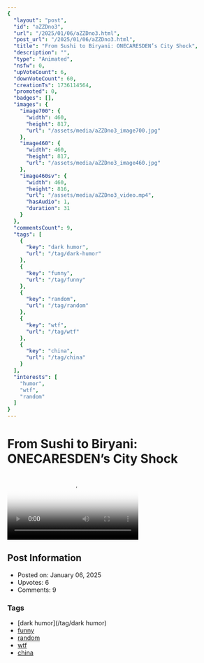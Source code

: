 ```yaml
---
{
  "layout": "post",
  "id": "aZZDno3",
  "url": "/2025/01/06/aZZDno3.html",
  "post_url": "/2025/01/06/aZZDno3.html",
  "title": "From Sushi to Biryani: ONECARESDEN’s City Shock",
  "description": "",
  "type": "Animated",
  "nsfw": 0,
  "upVoteCount": 6,
  "downVoteCount": 60,
  "creationTs": 1736114564,
  "promoted": 0,
  "badges": [],
  "images": {
    "image700": {
      "width": 460,
      "height": 817,
      "url": "/assets/media/aZZDno3_image700.jpg"
    },
    "image460": {
      "width": 460,
      "height": 817,
      "url": "/assets/media/aZZDno3_image460.jpg"
    },
    "image460sv": {
      "width": 460,
      "height": 816,
      "url": "/assets/media/aZZDno3_video.mp4",
      "hasAudio": 1,
      "duration": 31
    }
  },
  "commentsCount": 9,
  "tags": [
    {
      "key": "dark humor",
      "url": "/tag/dark-humor"
    },
    {
      "key": "funny",
      "url": "/tag/funny"
    },
    {
      "key": "random",
      "url": "/tag/random"
    },
    {
      "key": "wtf",
      "url": "/tag/wtf"
    },
    {
      "key": "china",
      "url": "/tag/china"
    }
  ],
  "interests": [
    "humor",
    "wtf",
    "random"
  ]
}
---
```


# From Sushi to Biryani: ONECARESDEN’s City Shock

<video controls playsinline loop poster="/assets/media/aZZDno3_image460.jpg">
  <source src="/assets/media/aZZDno3_video.mp4" type="video/mp4">
  Your browser does not support the video tag.
</video>

## Post Information

- Posted on: January 06, 2025
- Upvotes: 6
- Comments: 9

### Tags

- [dark humor](/tag/dark humor)
- [funny](/tag/funny)
- [random](/tag/random)
- [wtf](/tag/wtf)
- [china](/tag/china)
